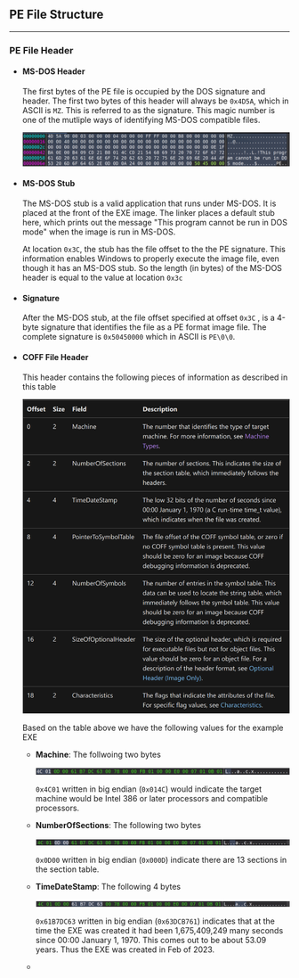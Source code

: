 ## PE File Structure

---

### PE File Header

* #### MS-DOS Header
  
  The first bytes of the PE file is occupied by the DOS signature and header. The first two bytes of this header will always be `0x4D5A`, which in ASCII is `MZ`. This is referred to as the signature. This magic number is one of the mutliple ways of identifying MS-DOS compatible files.
  
  ![msdos](resources/msdos.png)

* #### MS-DOS Stub
  
  The MS-DOS stub is a valid application that runs under MS-DOS. It is placed at the front of the EXE image. The linker places a default stub here, which prints out the message "This program cannot be run in DOS mode" when the image is run in MS-DOS. 
  
  At location `0x3C`, the stub has the file offset to the the PE signature. This information enables Windows to properly execute the image file, even though it has an MS-DOS stub. So the length (in bytes) of the MS-DOS header is equal to the value at location `0x3c`

* #### Signature
  
  After the MS-DOS stub, at the file offset specified at offset `0x3C` , is a 4-byte signature that identifies the file as a PE format image file. The complete signature is `0x50450000` which in ASCII is `PE\0\0`.

* #### COFF File Header
  
  This header contains the following pieces of information as described in this table
  
  ![b](resources/coff-table.png)
  
  Based on the table above we have the following values for the example EXE
  
  * **Machine**: The follwoing two bytes 
    
    ![c](resources/machine.png)
    
    `0x4C01` written in big endian (`0x014C`) would indicate the target machine would be Intel 386 or later processors and compatible processors.
  
  * **NumberOfSections**: The following two bytes
    
    ![d](resources/numberofsections.png)
    
    `0x0D00` written in big endian (`0x000D`) indicate there are 13 sections in the section table.
  
  * **TimeDateStamp**: The following 4 bytes
    
    ![e](resources/timedatestamp.png)
    
    `0x61B7DC63` written in big endian (`0x63DCB761`) indicates that at the time the EXE was created it had been 1,675,409,249 many seconds since 00:00 January 1, 1970. This comes out to be about 53.09 years. Thus the EXE was created in Feb of 2023.
  
  * 
  
  
